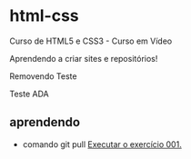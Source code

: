 # html-css
 Curso de HTML5 e CSS3 - Curso em Vídeo

 Aprendendo a criar sites e repositórios!

 Removendo Teste

 Teste ADA

 ## aprendendo 
 * comando git pull
<a href="https://dcalixxto.github.io/html-css.teste/exercicios/ex010/index.html"> Executar o exercício 001.
